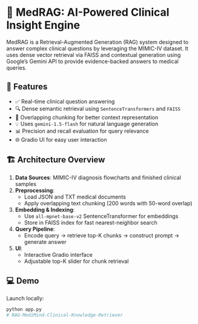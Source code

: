 # 🧠 MedRAG: AI-Powered Clinical Insight Engine

MedRAG is a Retrieval-Augmented Generation (RAG) system designed to answer complex clinical questions by leveraging the MIMIC-IV dataset. It uses dense vector retrieval via FAISS and contextual generation using Google’s Gemini API to provide evidence-backed answers to medical queries.

## 🚀 Features

- ✅ Real-time clinical question answering
- 🔍 Dense semantic retrieval using `SentenceTransformers` and `FAISS`
- 🧬 Overlapping chunking for better context representation
- 💡 Uses `gemini-1.5-flash` for natural language generation
- 📊 Precision and recall evaluation for query relevance
- 🌐 Gradio UI for easy user interaction

## 🏗️ Architecture Overview

1. **Data Sources**: MIMIC-IV diagnosis flowcharts and finished clinical samples
2. **Preprocessing**:
   - Load JSON and TXT medical documents
   - Apply overlapping text chunking (200 words with 50-word overlap)
3. **Embedding & Indexing**:
   - Use `all-mpnet-base-v2` SentenceTransformer for embeddings
   - Store in FAISS index for fast nearest-neighbor search
4. **Query Pipeline**:
   - Encode query → retrieve top-K chunks → construct prompt → generate answer
5. **UI**:
   - Interactive Gradio interface
   - Adjustable top-K slider for chunk retrieval

## 💻 Demo

Launch locally:

```bash
python app.py
# RAG-MediMind-Clinical-Knowledge-Retriever
